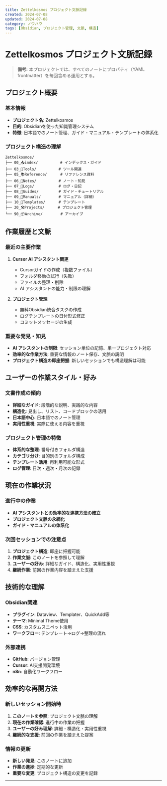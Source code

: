 ```yaml
---
title: Zettelkosmos プロジェクト文脈記録
created: 2024-07-08
updated: 2024-07-08
category: ノウハウ
tags: [Obsidian, プロジェクト管理, 文脈, 構造]
---
```


# Zettelkosmos プロジェクト文脈記録

> **備考:** 本プロジェクトでは、すべてのノートにプロパティ（YAML frontmatter）を毎回含める運用とする。

## プロジェクト概要

### 基本情報
- **プロジェクト名**: Zettelkosmos
- **目的**: Obsidianを使った知識管理システム
- **特徴**: 日本語でのノート管理、ガイド・マニュアル・テンプレートの体系化

### プロジェクト構造の理解
```
Zettelkosmos/
├── 00_📥index/          # インデックス・ガイド
├── 03_🔩Tools/          # ツール関連
├── 05_📚Reference/      # リファレンス資料
├── 06_🧠Notes/          # ノート・知見
├── 07_📓Logs/           # ログ・日記
├── 08_🧩Guides/         # ガイド・チュートリアル
├── 09_📘Manuals/        # マニュアル（詳細）
├── 10_🧰Templates/      # テンプレート
├── 20_🛠️Projects/      # プロジェクト管理
└── 90_📦Archive/        # アーカイブ
```

## 作業履歴と文脈

### 最近の主要作業
1. **Cursor AI アシスタント関連**
   - Cursorガイドの作成（複数ファイル）
   - フォルダ移動の試行（失敗）
   - ファイルの整理・削除
   - AI アシスタントの能力・制限の理解

2. **プロジェクト管理**
   - 無料Obsidian統合タスクの作成
   - ログテンプレートの日付形式修正
   - コミットメッセージの生成

### 重要な発見・知見
- **AI アシスタントの制限**: セッション単位の記憶、単一プロジェクト対応
- **効率的な作業方法**: 重要な情報のノート保存、文脈の説明
- **プロジェクト構造の即座把握**: 新しいセッションでも構造理解は可能

## ユーザーの作業スタイル・好み

### 文書作成の傾向
- **詳細なガイド**: 段階的な説明、実践的な内容
- **構造化**: 見出し、リスト、コードブロックの活用
- **日本語中心**: 日本語でのノート管理
- **実用性重視**: 実際に使える内容を重視

### プロジェクト管理の特徴
- **体系的な整理**: 番号付きフォルダ構造
- **カテゴリ分け**: 目的別のフォルダ構成
- **テンプレート活用**: 再利用可能な形式
- **ログ管理**: 日次・週次・月次の記録

## 現在の作業状況

### 進行中の作業
- **AI アシスタントとの効率的な連携方法の確立**
- **プロジェクト文脈の永続化**
- **ガイド・マニュアルの体系化**

### 次回セッションでの注意点
1. **プロジェクト構造**: 即座に把握可能
2. **作業文脈**: このノートを参照して理解
3. **ユーザーの好み**: 詳細なガイド、構造化、実用性重視
4. **継続作業**: 前回の作業内容を踏まえた支援

## 技術的な理解

### Obsidian関連
- **プラグイン**: Dataview、Templater、QuickAdd等
- **テーマ**: Minimal Theme使用
- **CSS**: カスタムスニペット活用
- **ワークフロー**: テンプレート→ログ→整理の流れ

### 外部連携
- **GitHub**: バージョン管理
- **Cursor**: AI支援開発環境
- **n8n**: 自動化ワークフロー

## 効率的な再開方法

### 新しいセッション開始時
1. **このノートを参照**: プロジェクト文脈の理解
2. **現在の作業確認**: 進行中の作業の把握
3. **ユーザーの好み理解**: 詳細・構造化・実用性重視
4. **継続的な支援**: 前回の作業を踏まえた提案

### 情報の更新
- **新しい発見**: このノートに追加
- **作業の進捗**: 定期的な更新
- **重要な変更**: プロジェクト構造の変更を記録

--- 